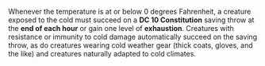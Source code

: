 Whenever the temperature is at or below 0 degrees Fahrenheit, a creature exposed to the cold must succeed on a **DC 10 Constitution** saving throw at the **end of each hour** or gain one level of **exhaustion**. Creatures with resistance or immunity to cold damage automatically succeed on the saving throw, as do creatures wearing cold weather gear (thick coats, gloves, and the like) and creatures naturally adapted to cold climates.